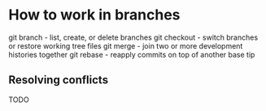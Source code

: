 How to work in branches
=======================

git branch   - list, create, or delete branches
git checkout - switch branches or restore working tree files
git merge    - join two or more development histories together
git rebase   - reapply commits on top of another base tip


Resolving conflicts
-------------------

TODO
